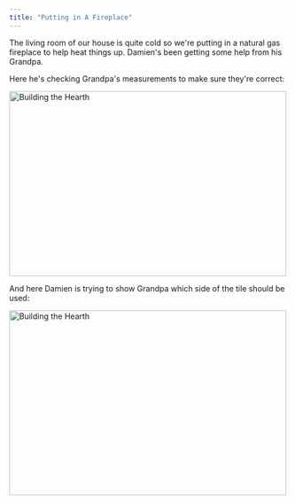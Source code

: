 ```yaml
---
title: "Putting in A Fireplace"
---
```

<p>The living room of our house is quite cold so we're putting in a natural gas fireplace to help heat things up.  Damien's been getting some help from his Grandpa.</p>
<p>Here he's checking Grandpa's measurements to make sure they're correct:</p>
<p><a href="https://www.flickr.com/photos/lemon/2253015013/" class="tt-flickr"><img src="https://farm3.static.flickr.com/2367/2253015013_88121bbd57.jpg" alt="Building the Hearth" width="500" height="334" border="0" /></a></p>
<p>And here Damien is trying to show Grandpa which side of the tile should be used:</p>
<p><a href="https://www.flickr.com/photos/lemon/2253809130/" class="tt-flickr"><img src="https://farm3.static.flickr.com/2180/2253809130_e4a9f45dc8.jpg" alt="Building the Hearth" width="500" height="334" border="0" /></a></p>
